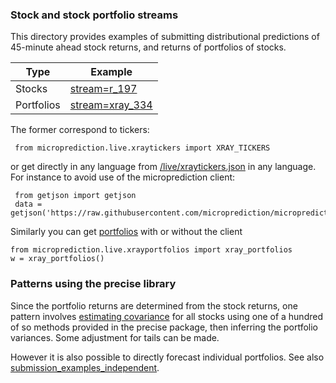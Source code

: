 
### Stock and stock portfolio streams
This directory provides examples of 
submitting distributional predictions of 45-minute ahead stock returns, and returns of portfolios of stocks. 

 | Type           | Example                                                                                   | 
 |----------------|-------------------------------------------------------------------------------------------|
 | Stocks         | [stream=r_197](https://www.microprediction.org/stream_dashboard.html?stream=r_197)        |
 | Portfolios     | [stream=xray_334](https://www.microprediction.org/stream_dashboard.html?stream=xray_334) |


The former correspond to tickers:
 
     from microprediction.live.xraytickers import XRAY_TICKERS 
     
or get directly in any language from [/live/xraytickers.json](https://raw.githubusercontent.com/microprediction/microprediction/master/microprediction/live/xraytickers.json) in any language. For
instance to avoid use of the microprediction client:

     from getjson import getjson      
     data = getjson('https://raw.githubusercontent.com/microprediction/microprediction/master/microprediction/live/xraytickers.json')

Similarly you can get [portfolios](https://raw.githubusercontent.com/microprediction/microprediction/master/microprediction/live/xrayportfolios.json) with or without the client

    from microprediction.live.xrayportfolios import xray_portfolios
    w = xray_portfolios()
      
### Patterns using the precise library

Since the portfolio returns are determined from the stock returns, one pattern involves [estimating covariance](https://github.com/microprediction/precise/blob/main/examples_basic_usage/running_empirical_population_covariance.py) for all stocks using one of a hundred of
so methods provided in the precise package, then inferring the portfolio variances. Some adjustment for tails can be made. 

However it is also possible to directly forecast individual portfolios. See also [submission_examples_independent](https://github.com/microprediction/microprediction/tree/master/submission_examples_independent). 

